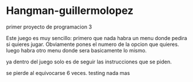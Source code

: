 # Hangman-guillermolopez
primer proyecto de programacion 3

Este juego es muy sencillo:
  primero que nada habra un menu donde pedira si quieres jugar. Obviamente pones el numero de la opcion que quieres.
  luego habra otro menu donde sera basicamente lo mismo.


  ya dentro del juego solo es de seguir las instrucciones que se piden.

  se pierde al equivocarse 6 veces.
  testing nada mas
